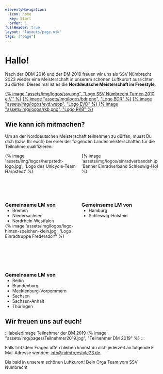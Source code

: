 ```yaml
---
eleventyNavigation:
  icon: home
  key: Start
  order: 1
fullHeader: true
layout: "layouts/page.njk"
tags: ["page"]
---
```


# Hallo!

Nach der ODM 2016 und der DM 2019 freuen wir uns als SSV Nümbrecht 2023 wieder eine Meisterschaft in unserem schönen Luftkurort ausrichten zu dürfen. Dieses mal ist es die **Norddeutsche Meisterschaft im Freestyle**.

<div class="logo-line">
<a target="_blank" rel="norefferer" href="https://www.ssvnuembrecht-turnen.de/index.php/abteilungen/einradfahren">{% image "assets/img/logos/ssv.png", "Logo SSV Nümbrecht Turnen 2010 e.V." %}</a>
<a target="_blank" rel="norefferer" href="https://einrad-bdr.de/">{% image "assets/img/logos/bdr.png", "Logo BDR" %}</a>
<a target="_blank" rel="norefferer" href="https://www.einradverband.de/">{% image "assets/img/logos/evd.webp", "Logo EVD" %}</a>
<a target="_blank" rel="norefferer" href="https://rkbsoli.org/sportwelten/einradfahren-nach-iuf/">{% image "assets/img/logos/rkb.png", "Logo RKB" %}</a>
</div>

## Wie kann ich mitmachen?

Um an der Norddeutschen Meisterschaft teilnehmen zu dürfen, musst Du dich (bzw. Ihr euch) bei einer der folgenden Landesmeisterschaften für die Teilnahme qualifizieren:

<style>
  .lm-events {
    display: grid;
    gap: var(--m);
    grid-template-columns: repeat(auto-fit, minmax(15rem, 1fr));
  }

  .lm-event-container {
    container: lm-card / inline-size;
  }

  .lm-event {
    display: grid;
    grid-template-columns: 8rem 1fr;
    grid-template-rows: auto 1fr;
    grid-template-areas: "image title" "image regions";
    background: var(--color-background-secondary);
    color: var(--text-color-sidebar);
    text-decoration: none;
    overflow: hidden;
    height: 100%;
    --dot-size: 0.05rem;
    --dot-space: var(--s);
    background:
      radial-gradient(farthest-corner at 0 0, var(--color-background-secondary) 66%, transparent),
      radial-gradient(circle at center, var(--color-blue-light) var(--dot-size), transparent var(--dot-size)),
      var(--color-background-secondary);
    background-size: cover, var(--dot-space) var(--dot-space), cover;
    box-shadow: 0rem var(--xxs) var(--s) var(--color-middle-gray);
  }

  .lm-event picture {
    grid-area: image;
  }

  .lm-event picture img {
    object-fit: cover;
    height: 100%;
    width: 100%;
    background: var(--color-background-nuanced);
    border-right: var(--xs) solid var(--color-red);
    transition: border-color .2s;
  }

  .lm-event:hover img {
    border-color: var(--color-yellow);
  }

  .lm-event h3 {
    margin: var(--m);
    margin-bottom: var(--s);
  }

  .lm-event ul {
    margin: var(--m);
    margin-top: 0;
  }

  @container lm-card (max-width: 22rem) {
    .lm-event {
      grid-template-columns: 1fr;
      grid-template-rows: 10rem auto 1fr;
      grid-template-areas: "image" "title" "regions";
    }

    .lm-event picture img {
      border: none;
      border-bottom: var(--xs) solid var(--color-red);
    }
  }
</style>

<div class="lm-events">
<div class="lm-event-container">
<a href="https://unicycle-team.de/landesmeisterschaft-einrad-freestyle-2023" class="lm-event" target="_blank" norefferer>
  {% image 'assets/img/logos/herpstedt-logo.jpg', 'Logo des Unicycle-Team Harpstedt' %}

### Gemeinsame LM von

- Bremen
- Niedersachsen
- Nordrhein-Westfalen

</a>
</div>
<div class="lm-event-container">
<a href="https://www.einradverband-sh.de/veranstaltungen/2370389/2023/05/12/freestyle-landesmeisterschaft-sh-hh.html" class="lm-event" target="_blank" norefferer>
  {% image 'assets/img/logos/einradverbandsh.jpg.webp', 'Banner Einradverband Schleswig-Holstein' %}

### Gemeinsame LM von

- Hamburg
- Schleswig-Holstein

</a>
</div>
<div class="lm-event-container">
<a href="https://einradtruppe.de/meisterschaften/" class="lm-event" target="_blank" norefferer>
  {% image 'assets/img/logos/logo-hinten-speichen-klein.jpg', 'Logo Einradtruppe Fredersdorf' %}

### Gemeinsame LM von

- Berlin
- Brandenburg
- Mecklenburg-Vorpommern
- Sachsen
- Sachsen-Anhalt
- Thüringen

</a>
</div>
</div>

## Wir freuen uns auf euch!

:::labeledImage
<span class="labeledImage-label">Teilnehmer der DM 2019</span> {% image "assets/img/pages/Teilnehmer2019.jpg", "Teilnehmer DM 2019" %}
:::

Falls trotzdem Fragen offen bleiben kannst du dich jederzeit an folgende E Mail Adresse wenden: [info@ndmfreestyle23.de](mailto:info@ndmfreestyle23.de).

Bis bald in unserem schönen Luftkurort!
Dein Orga Team vom SSV Nümbrecht
